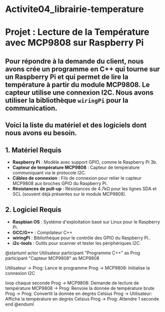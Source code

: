 # Activite04_librairie-temperature

# Projet : Lecture de la Température avec MCP9808 sur Raspberry Pi

Pour répondre à la demande du client, nous avons crée un programme en C++ qui tourne sur un Raspberry Pi et qui permet de lire la température à partir du module MCP9808. Le capteur utilise une connexion I2C. Nous avons utiliser la bibliothèque `wiringPi` pour la communication.
-
## Voici la liste du matériel et des logiciels dont nous avons eu besoin.

## 1. Matériel Requis

- **Raspberry Pi** : Modèle avec support GPIO, comme le Raspberry Pi 3b.
- **Capteur de température MCP9808** : Capteur de température communiquant via le protocole I2C.
- **Câbles de connexion** : Fils de connexion pour relier le capteur MCP9808 aux broches GPIO du Raspberry Pi.
- **Résistances de pull-up** : Résistances de 4.7kΩ pour les lignes SDA et SCL (souvent déjà présentes sur le module MCP9808).

## 2. Logiciel Requis

- **Raspbian OS** : Système d'exploitation basé sur Linux pour le Raspberry Pi.
- **GCC/G++** : Compilateur C++
- **wiringPi** : Bibliothèque pour le contrôle des GPIO du Raspberry Pi..
- **i2c-tools** : Outils pour scanner et tester les périphériques I2C.

@startuml
actor Utilisateur
participant "Programme C++" as Prog
participant "Capteur MCP9808" as MCP9808

Utilisateur -> Prog: Lance le programme
Prog -> MCP9808: Initialise la connexion I2C

loop chaque seconde
    Prog -> MCP9808: Demande de lecture de température
    MCP9808 -> Prog: Renvoie la donnée de température brute
    Prog -> Prog: Convertit la donnée en degrés Celsius
    Prog -> Utilisateur: Affiche la température en degrés Celsius
    Prog -> Prog: Attendre 1 seconde
end
@enduml
